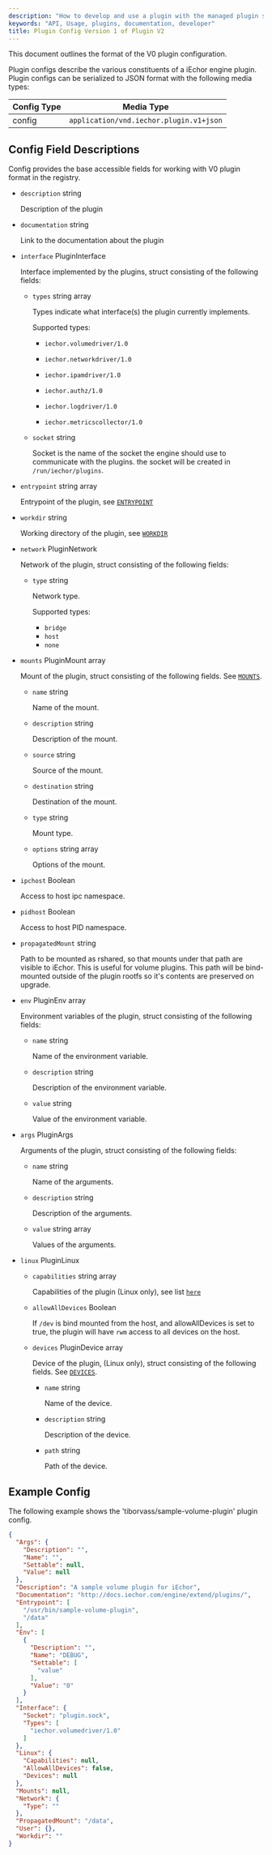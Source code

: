 ```yaml
---
description: "How to develop and use a plugin with the managed plugin system"
keywords: "API, Usage, plugins, documentation, developer"
title: Plugin Config Version 1 of Plugin V2
---
```


This document outlines the format of the V0 plugin configuration.

Plugin configs describe the various constituents of a iEchor engine plugin.
Plugin configs can be serialized to JSON format with the following media types:

| Config Type | Media Type                              |
|-------------|-----------------------------------------|
| config      | `application/vnd.iechor.plugin.v1+json` |

## Config Field Descriptions

Config provides the base accessible fields for working with V0 plugin format in
the registry.

- `description` string

  Description of the plugin

- `documentation` string

  Link to the documentation about the plugin

- `interface` PluginInterface

  Interface implemented by the plugins, struct consisting of the following fields:

  - `types` string array

    Types indicate what interface(s) the plugin currently implements.

    Supported types:

    - `iechor.volumedriver/1.0`

    - `iechor.networkdriver/1.0`

    - `iechor.ipamdriver/1.0`

    - `iechor.authz/1.0`

    - `iechor.logdriver/1.0`

    - `iechor.metricscollector/1.0`

  - `socket` string

    Socket is the name of the socket the engine should use to communicate with the plugins.
    the socket will be created in `/run/iechor/plugins`.

- `entrypoint` string array

   Entrypoint of the plugin, see [`ENTRYPOINT`](http://docs.iechor.com/reference/iechorfile/#entrypoint)

- `workdir` string

   Working directory of the plugin, see [`WORKDIR`](http://docs.iechor.com/reference/iechorfile/#workdir)

- `network` PluginNetwork

  Network of the plugin, struct consisting of the following fields:

  - `type` string

    Network type.

    Supported types:

    - `bridge`
    - `host`
    - `none`

- `mounts` PluginMount array

  Mount of the plugin, struct consisting of the following fields.
  See [`MOUNTS`](https://github.com/opencontainers/runtime-spec/blob/master/config.md#mounts).

  - `name` string

    Name of the mount.

  - `description` string

    Description of the mount.

  - `source` string

    Source of the mount.

  - `destination` string

    Destination of the mount.

  - `type` string

    Mount type.

  - `options` string array

    Options of the mount.

- `ipchost` Boolean

   Access to host ipc namespace.

- `pidhost` Boolean

   Access to host PID namespace.

- `propagatedMount` string

   Path to be mounted as rshared, so that mounts under that path are visible to
   iEchor. This is useful for volume plugins. This path will be bind-mounted
   outside of the plugin rootfs so it's contents are preserved on upgrade.

- `env` PluginEnv array

  Environment variables of the plugin, struct consisting of the following fields:

  - `name` string

    Name of the environment variable.

  - `description` string

    Description of the environment variable.

  - `value` string

    Value of the environment variable.

- `args` PluginArgs

  Arguments of the plugin, struct consisting of the following fields:

  - `name` string

    Name of the arguments.

  - `description` string

    Description of the arguments.

  - `value` string array

    Values of the arguments.

- `linux` PluginLinux

  - `capabilities` string array

    Capabilities of the plugin (Linux only), see list [`here`](https://github.com/opencontainers/runc/blob/master/libcontainer/SPEC.md#security)

  - `allowAllDevices` Boolean

    If `/dev` is bind mounted from the host, and allowAllDevices is set to true, the plugin will have `rwm` access to all devices on the host.

  - `devices` PluginDevice array

    Device of the plugin, (Linux only), struct consisting of the following fields.
    See [`DEVICES`](https://github.com/opencontainers/runtime-spec/blob/master/config-linux.md#devices).

    - `name` string

      Name of the device.

    - `description` string

      Description of the device.

    - `path` string

      Path of the device.

## Example Config

The following example shows the 'tiborvass/sample-volume-plugin' plugin config.

```json
{
  "Args": {
    "Description": "",
    "Name": "",
    "Settable": null,
    "Value": null
  },
  "Description": "A sample volume plugin for iEchor",
  "Documentation": "http://docs.iechor.com/engine/extend/plugins/",
  "Entrypoint": [
    "/usr/bin/sample-volume-plugin",
    "/data"
  ],
  "Env": [
    {
      "Description": "",
      "Name": "DEBUG",
      "Settable": [
        "value"
      ],
      "Value": "0"
    }
  ],
  "Interface": {
    "Socket": "plugin.sock",
    "Types": [
      "iechor.volumedriver/1.0"
    ]
  },
  "Linux": {
    "Capabilities": null,
    "AllowAllDevices": false,
    "Devices": null
  },
  "Mounts": null,
  "Network": {
    "Type": ""
  },
  "PropagatedMount": "/data",
  "User": {},
  "Workdir": ""
}
```
